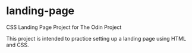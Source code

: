 # landing-page

CSS Landing Page Project for The Odin Project

This project is intended to practice setting up a landing page using HTML and CSS.